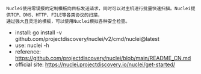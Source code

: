 ```
Nuclei使用零误报的定制模板向目标发送请求，同时可以对主机进行批量快速扫描。Nuclei提供TCP、DNS、HTTP、FILE等各类协议的扫描，
通过强大且灵活的模板，可以使用Nuclei模拟各种安全检查。
```
* install: go install -v github.com/projectdiscovery/nuclei/v2/cmd/nuclei@latest
* use: nuclei -h
* reference: https://github.com/projectdiscovery/nuclei/blob/main/README_CN.md
* official site: https://nuclei.projectdiscovery.io/nuclei/get-started/
